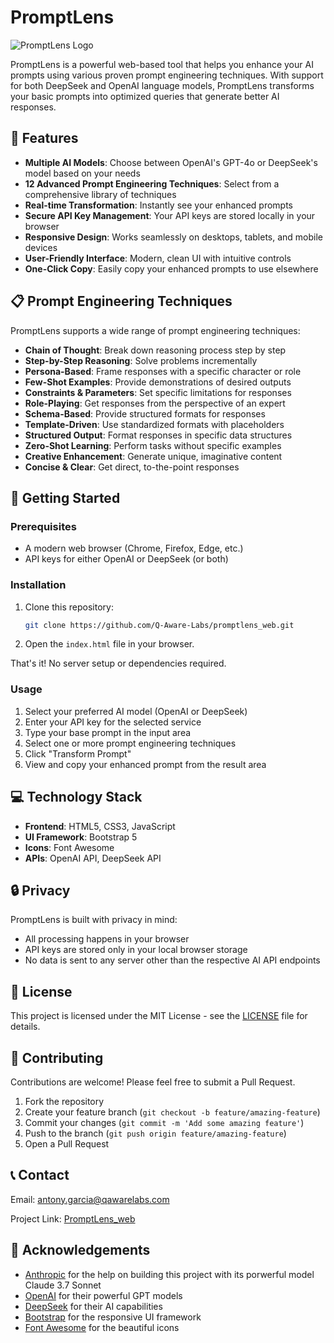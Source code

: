 # PromptLens

![PromptLens Logo](https://img.shields.io/badge/PromptLens-Prompt%20Engineering%20Tool-6c63ff?style=for-the-badge&logo=sparkles)

PromptLens is a powerful web-based tool that helps you enhance your AI prompts using various proven prompt engineering techniques. With support for both DeepSeek and OpenAI language models, PromptLens transforms your basic prompts into optimized queries that generate better AI responses.

## 🌟 Features

- **Multiple AI Models**: Choose between OpenAI's GPT-4o or DeepSeek's model based on your needs
- **12 Advanced Prompt Engineering Techniques**: Select from a comprehensive library of techniques
- **Real-time Transformation**: Instantly see your enhanced prompts
- **Secure API Key Management**: Your API keys are stored locally in your browser
- **Responsive Design**: Works seamlessly on desktops, tablets, and mobile devices
- **User-Friendly Interface**: Modern, clean UI with intuitive controls
- **One-Click Copy**: Easily copy your enhanced prompts to use elsewhere

## 📋 Prompt Engineering Techniques

PromptLens supports a wide range of prompt engineering techniques:

- **Chain of Thought**: Break down reasoning process step by step
- **Step-by-Step Reasoning**: Solve problems incrementally
- **Persona-Based**: Frame responses with a specific character or role
- **Few-Shot Examples**: Provide demonstrations of desired outputs
- **Constraints & Parameters**: Set specific limitations for responses
- **Role-Playing**: Get responses from the perspective of an expert
- **Schema-Based**: Provide structured formats for responses
- **Template-Driven**: Use standardized formats with placeholders
- **Structured Output**: Format responses in specific data structures
- **Zero-Shot Learning**: Perform tasks without specific examples
- **Creative Enhancement**: Generate unique, imaginative content
- **Concise & Clear**: Get direct, to-the-point responses

## 🚀 Getting Started

### Prerequisites

- A modern web browser (Chrome, Firefox, Edge, etc.)
- API keys for either OpenAI or DeepSeek (or both)

### Installation

1. Clone this repository:
   ```bash
   git clone https://github.com/Q-Aware-Labs/promptlens_web.git
   ```

2. Open the `index.html` file in your browser.

That's it! No server setup or dependencies required.

### Usage

1. Select your preferred AI model (OpenAI or DeepSeek)
2. Enter your API key for the selected service
3. Type your base prompt in the input area
4. Select one or more prompt engineering techniques
5. Click "Transform Prompt"
6. View and copy your enhanced prompt from the result area

## 💻 Technology Stack

- **Frontend**: HTML5, CSS3, JavaScript
- **UI Framework**: Bootstrap 5
- **Icons**: Font Awesome
- **APIs**: OpenAI API, DeepSeek API

## 🔒 Privacy

PromptLens is built with privacy in mind:
- All processing happens in your browser
- API keys are stored only in your local browser storage
- No data is sent to any server other than the respective AI API endpoints

## 📝 License

This project is licensed under the MIT License - see the [LICENSE](LICENSE) file for details.

## 🤝 Contributing

Contributions are welcome! Please feel free to submit a Pull Request.

1. Fork the repository
2. Create your feature branch (`git checkout -b feature/amazing-feature`)
3. Commit your changes (`git commit -m 'Add some amazing feature'`)
4. Push to the branch (`git push origin feature/amazing-feature`)
5. Open a Pull Request

## 📞 Contact

Email: antony.garcia@qawarelabs.com

Project Link: [PromptLens_web](https://github.com/Q-Aware-Labs/promptlens_web)

## 🙏 Acknowledgements

- [Anthropic](https://anthropic.com/) for the help on building this project with its porwerful model Claude 3.7 Sonnet
- [OpenAI](https://openai.com/) for their powerful GPT models
- [DeepSeek](https://deepseek.com/) for their AI capabilities
- [Bootstrap](https://getbootstrap.com/) for the responsive UI framework
- [Font Awesome](https://fontawesome.com/) for the beautiful icons